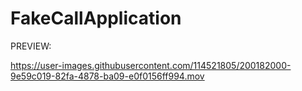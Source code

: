 # FakeCallApplication

PREVIEW:

https://user-images.githubusercontent.com/114521805/200182000-9e59c019-82fa-4878-ba09-e0f0156ff994.mov





